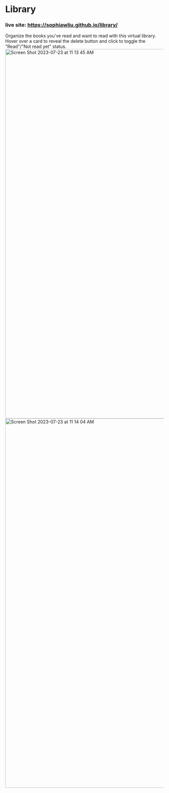 # Library
### live site: https://sophiawliu.github.io/library/
Organize the books you've read and want to read with this virtual library. Hover over a card to reveal the delete button and click to toggle the "Read"/"Not read yet" status.  
<img width="1176" alt="Screen Shot 2023-07-23 at 11 13 45 AM" src="https://github.com/sophiawliu/library/assets/122403050/da16b7e8-610a-47b4-9501-ea2eb0dddc42">
<img width="1176" alt="Screen Shot 2023-07-23 at 11 14 04 AM" src="https://github.com/sophiawliu/library/assets/122403050/76b0d02d-6d87-47ab-b711-8a7e9e730bd2">
